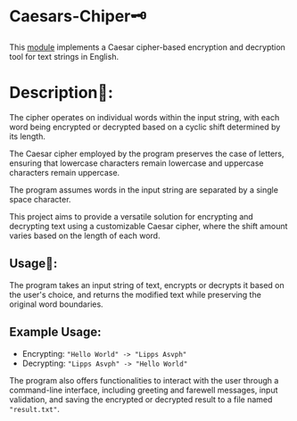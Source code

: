 # Caesars-Chiper🗝️

This [module](./caesars_chiper.py) implements a Caesar cipher-based encryption and decryption tool for text strings in English. 

# Description📖:
The cipher operates on individual words within the input string, with each word being encrypted or decrypted based on a cyclic shift determined by its length.

The Caesar cipher employed by the program preserves the case of letters, ensuring that lowercase characters remain lowercase and uppercase characters remain uppercase. 

The program assumes words in the input string are separated by a single space character.

This project aims to provide a versatile solution for encrypting and decrypting text using a customizable Caesar cipher, where the shift amount varies based on the length of each word.

## Usage🔄:
The program takes an input string of text, encrypts or decrypts it based on the user's choice, and returns the modified text while preserving the original word boundaries.

## Example Usage:
- Encrypting: ```"Hello World" -> "Lipps Asvph"```
- Decrypting: ```"Lipps Asvph" -> "Hello World"```

The program also offers functionalities to interact with the user through a command-line interface, including greeting and farewell messages, input validation, and saving the encrypted or decrypted result to a file named ```"result.txt"```.